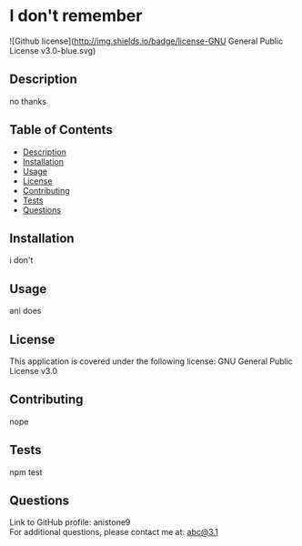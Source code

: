 # I don't remember 
![Github license](http://img.shields.io/badge/license-GNU General Public License v3.0-blue.svg)

## Description
no thanks  
    
## Table of Contents 
    
- [Description](#description)   
- [Installation](#installation)
- [Usage](#usage)
- [License](#license)   
- [Contributing](#contributing)   
- [Tests](#tests)   
- [Questions](#questions)   
    
## Installation
i don't   
    
## Usage   
ani does
    
## License   
This application is covered under the following license: GNU General Public License v3.0
    
## Contributing    
nope   
    
## Tests    
npm test  
    
## Questions   
Link to GitHub profile: anistone9   
For additional questions, please contact me at: abc@3.1
